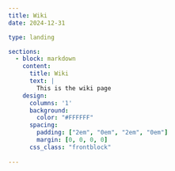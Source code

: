 ```yaml
---
title: Wiki
date: 2024-12-31

type: landing

sections:
  - block: markdown
    content:
      title: Wiki
      text: |
        This is the wiki page
    design:
      columns: '1'
      background:
        color: "#FFFFFF"
      spacing:
        padding: ["2em", "0em", "2em", "0em"]
        margin: [0, 0, 0, 0]
      css_class: "frontblock"
      
---
```


